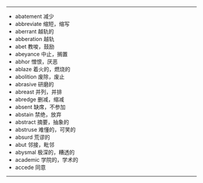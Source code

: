 ---
- abatement  减少
- abbreviate   缩短，缩写
- aberrant  越轨的
- abberation   越轨
- abet  教唆，鼓励
- abeyance  中止，搁置
- abhor  憎恨，厌恶
- ablaze  着火的，燃烧的
- abolition  废除，废止
- abrasive  研磨的
- abreast  并列，并排
- abredge  删减，缩减
- absent  缺席，不参加
- abstain  禁绝，放弃
- abstract  摘要，抽象的
- abstruse  难懂的，可笑的
- absurd  荒谬的
- abut  邻接，毗邻
- abysmal  极深的，糟透的
- academic  学院的，学术的
- accede  同意
---
